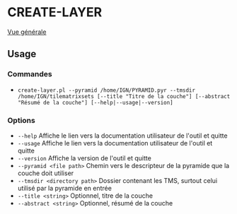 # CREATE-LAYER

[Vue générale](../../README.md#création-dun-descripteur-de-couche)

## Usage

### Commandes

* `create-layer.pl --pyramid /home/IGN/PYRAMID.pyr --tmsdir /home/IGN/tilematrixsets [--title "Titre de la couche"] [--abstract "Résumé de la couche"] [--help|--usage|--version]`

### Options

* `--help` Affiche le lien vers la documentation utilisateur de l'outil et quitte
* `--usage` Affiche le lien vers la documentation utilisateur de l'outil et quitte
* `--version` Affiche la version de l'outil et quitte
* `--pyramid <file path>` Chemin vers le descripteur de la pyramide que la couche doit utiliser
* `--tmsdir <directory path>` Dossier contenant les TMS, surtout celui utilisé par la pyramide en entrée
* `--title <string>` Optionnel, titre de la couche
* `--abstract <string>` Optionnel, résumé de la couche

